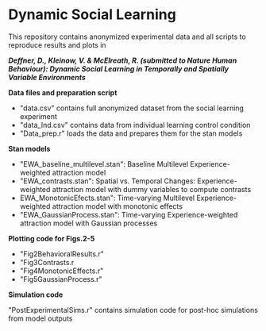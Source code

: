 # Dynamic Social Learning

This repository contains anonymized experimental data and all scripts to reproduce results and plots in 

***Deffner, D., Kleinow, V. & McElreath, R. (submitted to Nature Human Behaviour): Dynamic Social Learning in Temporally and Spatially Variable Environments***

**Data files and preparation script**

- "data.csv" contains full anonymized dataset from the social learning experiment
- "data_Ind.csv" contains data from individual learning control condition
- "Data_prep.r" loads the data and prepares them for the stan models

 **Stan models**
 - "EWA_baseline_multilevel.stan": Baseline Multilevel Experience-weighted attraction model
 - "EWA_contrasts.stan": Spatial vs. Temporal Changes: Experience-weighted attraction model with dummy variables to compute contrasts   
 - EWA_MonotonicEfects.stan": Time-varying Multilevel Experience-weighted attraction model with monotonic effects
 - "EWA_GaussianProcess.stan": Time-varying Experience-weighted attraction model with Gaussian processes
 
  **Plotting code for Figs.2-5**
  - "Fig2BehavioralResults.r"
  - "Fig3Contrasts.r
  - "Fig4MonotonicEffects.r"
  - "Fig5GaussianProcess.r"
  
  
  **Simulation code**

  "PostExperimentalSims.r" contains simulation code for post-hoc simulations from model outputs
